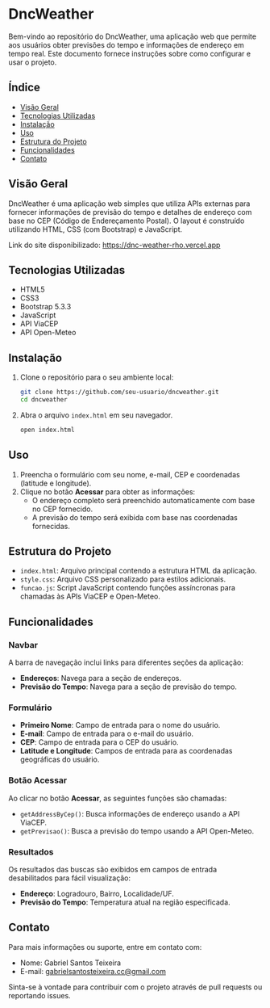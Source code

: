 # DncWeather

Bem-vindo ao repositório do DncWeather, uma aplicação web que permite aos usuários obter previsões do tempo e informações de endereço em tempo real. Este documento fornece instruções sobre como configurar e usar o projeto.

## Índice

- [Visão Geral](#visão-geral)
- [Tecnologias Utilizadas](#tecnologias-utilizadas)
- [Instalação](#instalação)
- [Uso](#uso)
- [Estrutura do Projeto](#estrutura-do-projeto)
- [Funcionalidades](#funcionalidades)
- [Contato](#contato)

## Visão Geral

DncWeather é uma aplicação web simples que utiliza APIs externas para fornecer informações de previsão do tempo e detalhes de endereço com base no CEP (Código de Endereçamento Postal). O layout é construído utilizando HTML, CSS (com Bootstrap) e JavaScript.

Link do site disponibilizado: https://dnc-weather-rho.vercel.app

## Tecnologias Utilizadas

- HTML5
- CSS3
- Bootstrap 5.3.3
- JavaScript
- API ViaCEP
- API Open-Meteo

## Instalação

1. Clone o repositório para o seu ambiente local:

    ```bash
    git clone https://github.com/seu-usuario/dncweather.git
    cd dncweather
    ```

2. Abra o arquivo `index.html` em seu navegador.

    ```bash
    open index.html
    ```

## Uso

1. Preencha o formulário com seu nome, e-mail, CEP e coordenadas (latitude e longitude).
2. Clique no botão **Acessar** para obter as informações:
   - O endereço completo será preenchido automaticamente com base no CEP fornecido.
   - A previsão do tempo será exibida com base nas coordenadas fornecidas.

## Estrutura do Projeto

- `index.html`: Arquivo principal contendo a estrutura HTML da aplicação.
- `style.css`: Arquivo CSS personalizado para estilos adicionais.
- `funcao.js`: Script JavaScript contendo funções assíncronas para chamadas às APIs ViaCEP e Open-Meteo.

## Funcionalidades

### Navbar

A barra de navegação inclui links para diferentes seções da aplicação:

- **Endereços**: Navega para a seção de endereços.
- **Previsão do Tempo**: Navega para a seção de previsão do tempo.

### Formulário

- **Primeiro Nome**: Campo de entrada para o nome do usuário.
- **E-mail**: Campo de entrada para o e-mail do usuário.
- **CEP**: Campo de entrada para o CEP do usuário.
- **Latitude e Longitude**: Campos de entrada para as coordenadas geográficas do usuário.

### Botão Acessar

Ao clicar no botão **Acessar**, as seguintes funções são chamadas:

- `getAddressByCep()`: Busca informações de endereço usando a API ViaCEP.
- `getPrevisao()`: Busca a previsão do tempo usando a API Open-Meteo.

### Resultados

Os resultados das buscas são exibidos em campos de entrada desabilitados para fácil visualização:

- **Endereço**: Logradouro, Bairro, Localidade/UF.
- **Previsão do Tempo**: Temperatura atual na região especificada.

## Contato

Para mais informações ou suporte, entre em contato com:

- Nome: Gabriel Santos Teixeira
- E-mail: gabrielsantosteixeira.cc@gmail.com

Sinta-se à vontade para contribuir com o projeto através de pull requests ou reportando issues.
